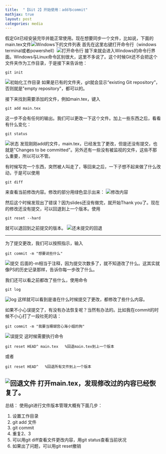 ```yaml
---
title:  "【Git 2】开始使用：add与commit"
mathjax: true
layout: post
categories: media
---
```


假定Git已经安装完毕并能正常使用。现在想要同步一个文件，比如说，下面的main.tex文件![Windows下的文件列表](https://upload-images.jianshu.io/upload_images/17607408-da3280dbc7f393b6.png?imageMogr2/auto-orient/strip%7CimageView2/2/w/800)
首先在这里右键打开命令行（windows terminal或者powershell）![打开命令行](https://upload-images.jianshu.io/upload_images/17607408-5b3b4c2922537256.png?imageMogr2/auto-orient/strip%7CimageView2/2/w/400)
接下来就会进入Windows的命令行界面。Windows与Linux命令区别很大，这里不多说了。这个时候Git还不会把这个文件夹作为工作目录，于是接下来告诉他：
```
git init
```
![初始化工作目录](https://upload-images.jianshu.io/upload_images/17607408-2331f086875ba27a.png?imageMogr2/auto-orient/strip%7CimageView2/2/w/800)
如果是已有的文件夹，git就会显示“existing Git repository”，否则就是"empty repository"，都可以的。


接下来找到需要添加的文件，例如main.tex，键入
```
git add main.tex
```
这一步不会有任何的输出。我们可以更改一下这个文件。加上一些东西之后，看看有什么变化：
```
git status
```
![状态](https://upload-images.jianshu.io/upload_images/17607408-46b018d0c4d8e810.png?imageMogr2/auto-orient/strip%7CimageView2/2/w/800)
发现刚刚add的文件，main.tex，已经发生了更改，但是还没有提交，也就是"Changes to be committed"。另外还有一些没有被监视的文件，这些不那么重要，所以可以不管。

有时候写完一个东西，突然被人叫走了，等回来之后，一下子想不起来做了什么改动，于是可以使用
```
git diff
```
来查看当前修改内容。修改的部分用绿色显示出来：
![修改内容](https://upload-images.jianshu.io/upload_images/17607408-a6b5df7b46d5c8e2.png?imageMogr2/auto-orient/strip%7CimageView2/2/w/800)

然后这个时候发现出了错误？因为slides还没有做完，就开始Thank you了。现在的修改还没有提交，可以回退到上一个版本。使用
```
git reset --hard
```
就可以退回到之前提交的版本。
![还未提交的回退](https://upload-images.jianshu.io/upload_images/17607408-c6a15f2fb6d73830.png?imageMogr2/auto-orient/strip%7CimageView2/2/w/800)

---
为了提交更改，我们可以按照指示，输入
```
git commit -m "想要说些什么"
```
![提交](https://upload-images.jianshu.io/upload_images/17607408-cb6e8986fa754a71.png?imageMogr2/auto-orient/strip%7CimageView2/2/w/800)
后面的-m相当于注释，因为提交次数多了，就不知道改了什么。这其实就像PS的历史记录那样，告诉你每一步改了什么。

我们还可以看之前都改了些什么，使用命令
```
git log
```
![log](https://upload-images.jianshu.io/upload_images/17607408-8cc1e99ae911f214.png?imageMogr2/auto-orient/strip%7CimageView2/2/w/800)
这样就可以看到是谁在什么时候提交了更改，都修改了些什么内容。

如果不小心误提交了，有没有办法恢复呢？当然有办法的。比如我在commit的时候不小心打了一段社死的话：
```
git commit -m "我要当珊瑚宫心海小姐的狗"
```
![误提交](https://upload-images.jianshu.io/upload_images/17607408-693df17decc36592.png?imageMogr2/auto-orient/strip%7CimageView2/2/w/800)
这时候需要执行命令
```
git reset HEAD^ main.tex   %回退main.tex到上一个版本
```
或者
```
git reset HEAD^   %回退所有文件到上一个版本
```
![回退文件](https://upload-images.jianshu.io/upload_images/17607408-37b85e97655748c3.png?imageMogr2/auto-orient/strip%7CimageView2/2/w/800)
打开main.tex，发现修改过的内容已经恢复了。
---
总结：
使用git进行文件版本管理大概有下面几步：
1. 设置工作目录
2. git add 文件
3. git commit
4. 重复2、3
5. 可以用git diff查看文件更改内容，用git status查看当前状况
6. 如果出了问题，可以用git reset撤销
